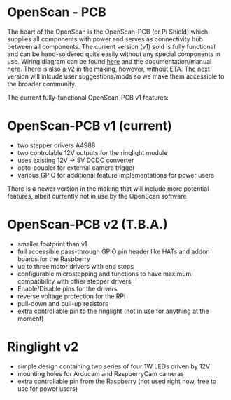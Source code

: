 # OpenScan - PCB

The heart of the OpenScan is the OpenScan-PCB (or Pi Shield) which supplies all components with power and serves as connectivity hub between all components. The current version (v1) sold is fully functional and can be hand-soldered quite easily without any special components in use. Wiring diagram can be found [here](https://drive.google.com/file/d/15dHPhmN0gLu5s5aGFLwUulbkThmojQXg/view) and the documentation/manual [here](https://drive.google.com/file/d/1dsRXQuZrLWvM27U1WFC0Ot8rcSIoJQud/view). There is also a v2 in the making, however, without ETA. The next version will inlcude user suggestions/mods so we make them accessible to the broader community.

The current fully-functional OpenScan-PCB v1 features:

# OpenScan-PCB v1 (current)
- two stepper drivers A4988
- two controlable 12V outputs for the ringlight module
- uses existing 12V -> 5V DCDC converter
- opto-coupler for external camera trigger
- various GPIO for additional feature implementations for power users

There is a newer version in the making that will include more potential features, albeit currently not in use by the OpenScan software

# OpenScan-PCB v2 (T.B.A.)
- smaller footprint than v1
- full accessible pass-through GPIO pin header like HATs and addon boards for the Raspberry
- up to three motor drivers with end stops
- configurable microstepping and functions to have maximum compatibility with other stepper drivers
- Enable/Disable pins for the drivers
- reverse voltage protection for the RPi
- pull-down and pull-up resistors
- extra controllable pin to the ringlight (not in use for anything at the moment)

# Ringlight v2
- simple design containing two series of four 1W LEDs driven by 12V 
- mounting holes for Arducam and RaspberryCam cameras
- extra controllable pin from the Raspberry (not used right now, free to use for power users)

